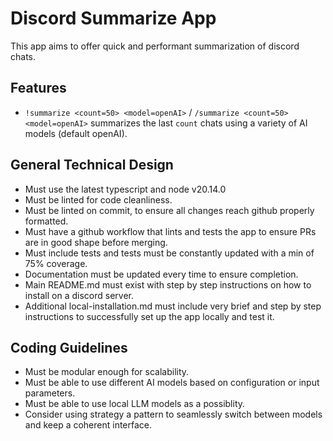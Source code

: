 # Discord Summarize App

This app aims to offer quick and performant summarization of discord chats.


## Features
* `!summarize <count=50> <model=openAI>` / `/summarize <count=50> <model=openAI>` summarizes the last `count` chats using a variety of AI models (default openAI).

## General Technical Design
* Must use the latest typescript and node v20.14.0
* Must be linted for code cleanliness.
* Must be linted on commit, to ensure all changes reach github properly formatted.
* Must have a github workflow that lints and tests the app to ensure PRs are in good shape before merging.
* Must include tests and tests must be constantly updated with a min of 75% coverage.
* Documentation must be updated every time to ensure completion.
* Main README.md must exist with step by step instructions on how to install on a discord server.
* Additional local-installation.md must include very brief and step by step instructions to successfully set up the app locally and test it.

## Coding Guidelines
* Must be modular enough for scalability.
* Must be able to use different AI models based on configuration or input parameters.
* Must be able to use local LLM models as a possiblity. 
* Consider using strategy a pattern to seamlessly switch between models and keep a coherent interface.
